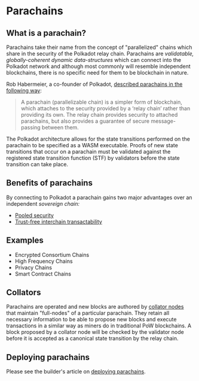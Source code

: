# Parachains

## What is a parachain?

Parachains take their name from the concept of "parallelized" chains which share in the security of the Polkadot relay chain. Parachains are _validatable, globally-coherent dynamic data-structures_ which can connect into the Polkadot network and although most commonly will resemble independent blockchains, there is no specific need for them to be blockchain in nature.

Rob Habermeier, a co-founder of Polkadot, [described parachains in the following way](https://medium.com/polkadot-network/polkadot-the-parachain-3808040a769a):

> A parachain (parallelizable chain) is a simpler form of blockchain, which attaches to the security provided by a ‘relay chain’ rather than providing its own. The relay chain provides security to attached parachains, but also provides a guarantee of secure message-passing between them.

The Polkadot architecture allows for the state transitions performed on the parachain to be specified as a WASM executable. Proofs of new state transitions that occur on a parachain must be validated against the registered state transition function (STF) by validators before the state transition can take place.

## Benefits of parachains

By connecting to Polkadot a parachain gains two major advantages over an independent _sovereign chain:_

- [Pooled security](./security.md)
- [Trust-free interchain transactability](./interchain.md)

## Examples

- Encrypted Consortium Chains
- High Frequency Chains
- Privacy Chains
- Smart Contract Chains

## Collators

Parachains are operated and new blocks are authored by [collator nodes](../node/collator.md) that maintain "full-nodes" of a particular parachain. They retain all necessary information to be able to propose new blocks and execute transactions in a similar way as miners do in traditional PoW blockchains. A block proposed by a collator node will be checked by the validator node before it is accepted as a canonical state transition by the relay chain.

## Deploying parachains

Please see the builder's article on [deploying parachains](../build/deploy_parachains.md).

